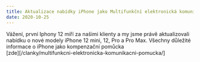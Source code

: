 ```yaml
---
title: Aktualizace nabídky iPhone jako Multifunkční elektronická komunikační pomůcka
date: 2020-10-25
---
```

Vážení, první Iphony 12 míří za našimi klienty a my jsme právě aktualizovali nabídku o nové modely iPhone 12 mini, 12, Pro a Pro Max.
Všechny důležité informace o iPhone jako kompenzační pomůcka  
[zde][/clanky/multifunkcni-elektronicka-komunikacni-pomucka/]